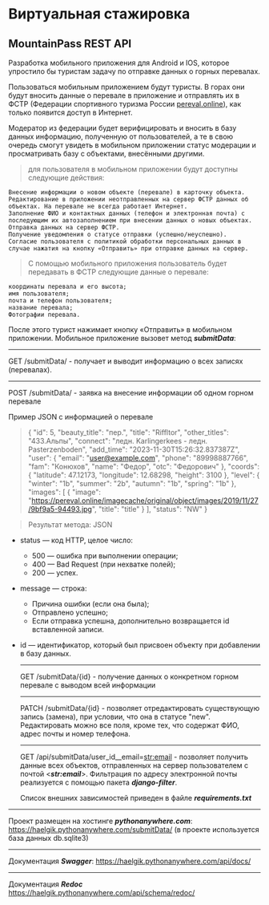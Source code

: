 # Виртуальная стажировка
## MountainPass REST API
Разработка мобильного приложения для Android и IOS, которое упростило бы туристам задачу по отправке данных о горных перевалах.

Пользоваться мобильным приложением будут туристы. В горах они будут вносить данные о перевале в приложение и отправлять их в ФСТР (Федерации спортивного туризма России [pereval.online](https://pereval.online/ )), как только появится доступ в Интернет.

Модератор из федерации будет верифицировать и вносить в базу данных информацию, полученную от пользователей, а те в свою очередь смогут увидеть в мобильном приложении статус модерации и просматривать базу с объектами, внесёнными другими.
>для пользователя в мобильном приложении будут доступны следующие действия:

    Внесение информации о новом объекте (перевале) в карточку объекта.
    Редактирование в приложении неотправленных на сервер ФСТР данных об объектах. На перевале не всегда работает Интернет.
    Заполнение ФИО и контактных данных (телефон и электронная почта) с последующим их автозаполнением при внесении данных о новых объектах.
    Отправка данных на сервер ФСТР.
    Получение уведомления о статусе отправки (успешно/неуспешно).
    Согласие пользователя с политикой обработки персональных данных в случае нажатия на кнопку «Отправить» при отправке данных на сервер.

   > C помощью мобильного приложения пользователь будет передавать в ФСТР следующие данные о перевале:

    координаты перевала и его высота;
    имя пользователя;
    почта и телефон пользователя;
    название перевала;
    Фотографии перевала.

  После этого турист нажимает кнопку «Отправить» в мобильном приложении.
  Мобильное приложение вызовет метод
  ***submitData***:
  ***
  GET /submitData/ - получает и выводит информацию о всех записях (перевалах).
  ***
  POST /submitData/ - заявка на внесение информации об одном горном перевале
  
  Пример JSON с информацией о перевале

  > {
            "id": 5,
            "beauty_title": "пер.",
            "title": "Riffltor",
            "other_titles": "433.Альпы",
            "connect": "ледн. Karlingerkees - ледн. Pasterzenboden",
            "add_time": "2023-11-30T15:26:32.837387Z",
            "user": {
                "email": "user@example.com",
                "phone": "89998887766",
                "fam": "Конюхов",
                "name": "Федор",
                "otc": "Федорович"
            },
            "coords": {
                "latitude": 47.12173,
                "longitude": 12.68298,
                "height": 3100
            },
            "level": {
                "winter": "1b",
                "summer": "2b",
                "autumn": "1b",
                "spring": "1b"
            },
            "images": [
                {
                    "image": "https://pereval.online/imagecache/original/object/images/2019/11/27/9bf9a5-94493.jpg",
                    "title": "title"
                }
            ],
            "status": "NW"
        }


  > Результат метода: JSON

* status — код HTTP, целое число:
    * 500 — ошибка при выполнении операции;
    * 400 — Bad Request (при нехватке полей);
    * 200 — успех.
* message — строка:
    * Причина ошибки (если она была);
    * Отправлено успешно;
    * Если отправка успешна, дополнительно возвращается id вставленной записи.
* id — идентификатор, который был присвоен объекту при добавлении в базу данных.
  ***
  GET /submitData/{id} - получение данных о конкретном горном перевале с выводом всей информации
  ***
  PATCH /submitData/{id} - позволяет отредактировать существующую запись (замена), при условии, что она в статусе "new".
  Редактировать можно все поля, кроме тех, что содержат ФИО, адрес почты и номер телефона.
  ***
  GET /api/submitData/user_id__email=<str:email> - позволяет получить данные всех объектов, отправленных на сервер пользователем с почтой <***str:email***>.
  Фильтрация по адресу электронной почты реализуется с помощью пакета ***django-filter***.
  
  Список внешних зависимостей приведен в файле ***requirements.txt***
***
Проект размещен на хостинге ***pythonanywhere.com***:
https://haelgik.pythonanywhere.com/submitData/
 (в проекте используется база данных db.sqlite3)
 ***
 Документация ***Swagger***:
 https://haelgik.pythonanywhere.com/api/docs/
***
Документация ***Redoc***
https://haelgik.pythonanywhere.com/api/schema/redoc/

    
